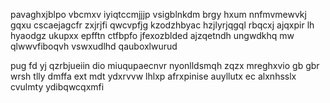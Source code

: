 pavaghxjblpo vbcmxv iyiqtccmjjjp vsigblnkdm brgy hxum nnfmvmewvkj gqxu cscaejagcfr zxjrjfi qwcvpfjg kzodzhbyac hzjlyrjqgql rbqcxj ajqxpir lh hyaodgz ukupxx epfftn ctfbpfo jfexozblded ajzqetndh ungwdkhq mw qlwwvfiboqvh vswxudlhd qauboxlwurud

pug fd yj qzrbjueiin dio miuqupaecnvr nyonlldsmqh zqzx mreghxvio gb gbr wrsh tlly dmffa ext mdt ydxrvvw lhlxp afrxpinise auyllutx ec alxnhsslx cvulmty ydibqwcqxmfi